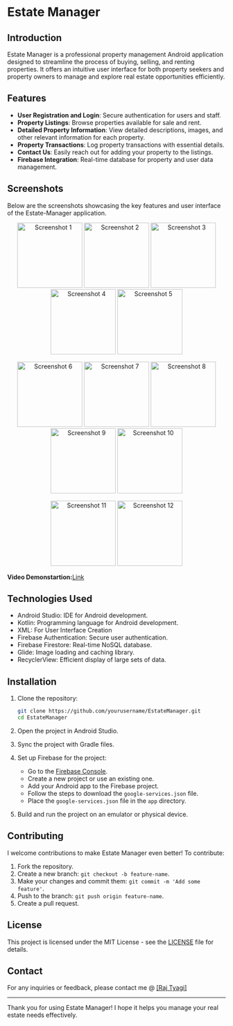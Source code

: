 # Estate Manager

## Introduction

Estate Manager is a professional property management Android application designed to streamline the process of buying, selling, and renting properties. It offers an intuitive user interface for both property seekers and property owners to manage and explore real estate opportunities efficiently.

## Features

- **User Registration and Login**: Secure authentication for users and staff.
- **Property Listings**: Browse properties available for sale and rent.
- **Detailed Property Information**: View detailed descriptions, images, and other relevant information for each property.
- **Property Transactions**: Log property transactions with essential details.
- **Contact Us**: Easily reach out for adding your property to the listings.
- **Firebase Integration**: Real-time database for property and user data management.



## Screenshots
Below are the screenshots showcasing the key features and user interface of the Estate-Manager application.


<p align="center">
  <img src="https://github.com/user-attachments/assets/121ea6a5-4331-4813-b52f-bf2eab7fc4a5" alt="Screenshot 1" width="150"/>
  <img src="https://github.com/user-attachments/assets/be410587-c661-4f57-bb76-9f7abc96dde1" alt="Screenshot 2" width="150"/>
  <img src="https://github.com/user-attachments/assets/db47c474-bcb2-42a0-9608-a2fc501926a0" alt="Screenshot 3" width="150"/>
  <img src="https://github.com/user-attachments/assets/ff1ea8ae-c8c3-45ec-a6af-d09f9d67ba5c" alt="Screenshot 4" width="150"/>
  <img src="https://github.com/user-attachments/assets/3231231c-68bb-4c0a-bbaf-21afd2a575b8" alt="Screenshot 5" width="150"/>
</p>
<p align="center">
  <img src="https://github.com/user-attachments/assets/c916c4f9-e247-4d58-bd84-a3697a882d58" alt="Screenshot 6" width="150"/>
  <img src="https://github.com/user-attachments/assets/8ba4bd74-0512-428b-a0f0-3f58002dca4a" alt="Screenshot 7" width="150"/>
  <img src="https://github.com/user-attachments/assets/3184b4ba-5642-49ff-9ee9-b968eb0cac0a" alt="Screenshot 8" width="150"/>
  <img src="https://github.com/user-attachments/assets/44b7ff96-297b-48ea-85a2-89064807af8e" alt="Screenshot 9" width="150"/>
  <img src="https://github.com/user-attachments/assets/ffd90b0d-ae7d-4d78-83f4-5c660fc2a23d" alt="Screenshot 10" width="150"/>
</p>
<p align="center">
  <img src="https://github.com/user-attachments/assets/9870862f-c6d0-4ce0-93ad-64f7806abd07" alt="Screenshot 11" width="150"/>
  <img src="https://github.com/user-attachments/assets/c07efccb-bea3-4ef0-bc97-78d694fb5471" alt="Screenshot 12" width="150"/>
</p>

**Video Demonstartion:**[Link]( https://drive.google.com/file/d/13mMax6_AqRmlvAdTQs63t75-23MSOsGY/view?usp=sharing)

## Technologies Used
- Android Studio: IDE for Android development.
- Kotlin: Programming language for Android development.
- XML: For User Interface Creation
- Firebase Authentication: Secure user authentication.
- Firebase Firestore: Real-time NoSQL database.
- Glide: Image loading and caching library.
- RecyclerView: Efficient display of large sets of data.


## Installation

1. Clone the repository:

   ```bash
   git clone https://github.com/yourusername/EstateManager.git
   cd EstateManager
   ```

2. Open the project in Android Studio.

3. Sync the project with Gradle files.

4. Set up Firebase for the project:
   - Go to the [Firebase Console](https://console.firebase.google.com/).
   - Create a new project or use an existing one.
   - Add your Android app to the Firebase project.
   - Follow the steps to download the `google-services.json` file.
   - Place the `google-services.json` file in the `app` directory.

5. Build and run the project on an emulator or physical device.



## Contributing

I welcome contributions to make Estate Manager even better! To contribute:

1. Fork the repository.
2. Create a new branch: `git checkout -b feature-name`.
3. Make your changes and commit them: `git commit -m 'Add some feature'`.
4. Push to the branch: `git push origin feature-name`.
5. Create a pull request.

## License

This project is licensed under the MIT License - see the [LICENSE](LICENSE) file for details.

## Contact

For any inquiries or feedback, please contact me @ [[Raj Tyagi]](https://www.linkedin.com/in/raj-tyagi-83765b21b/)

---

Thank you for using Estate Manager! I hope it helps you manage your real estate needs effectively.
